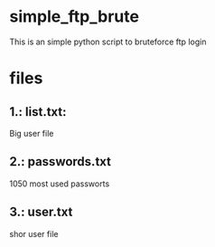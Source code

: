 # simple_ftp_brute
This is an simple python script to bruteforce ftp login
# files
## 1.: list.txt:
Big user file
## 2.: passwords.txt
1050 most used passworts
## 3.: user.txt
shor user file 
